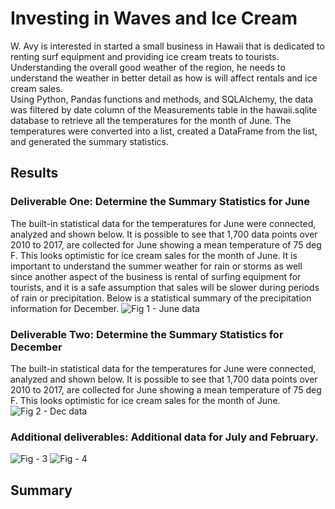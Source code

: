 # Investing in Waves and Ice Cream
W. Avy is interested in started a small business in Hawaii that is dedicated to renting surf equipment and providing ice cream treats to tourists.  Understanding the overall good weather of the region, he needs to understand the weather in better detail as how is will affect rentals and ice cream sales.  
Using Python, Pandas functions and methods, and SQLAlchemy, the data was filtered by date column of the Measurements table in the hawaii.sqlite database to retrieve all the temperatures for the month of June. The temperatures were converted into a list, created a DataFrame from the list, and generated the summary statistics.

## Results 
### Deliverable One: Determine the Summary Statistics for June
The built-in statistical data for the temperatures for June were connected, analyzed and shown below.  It is possible to see that 1,700 data points over 2010 to 2017, are collected for June showing a mean temperature of 75 deg F.  This looks optimistic for ice cream sales for the month of June.
It is important to understand the summer weather for rain or storms as well since another aspect of the business is rental of surfing equipment for tourists, and it is a safe assumption that sales will be slower during periods of rain or precipitation.  Below is a statistical summary of the precipitation information for December.
![Fig 1 - June data]()

### Deliverable Two: Determine the Summary Statistics for December
The built-in statistical data for the temperatures for June were connected, analyzed and shown below.  It is possible to see that 1,700 data points over 2010 to 2017, are collected for June showing a mean temperature of 75 deg F.  This looks optimistic for ice cream sales for the month of June.
![Fig 2 - Dec data]()

### Additional deliverables: Additional data for July and February.
![Fig - 3]()
![Fig - 4]()

## Summary









